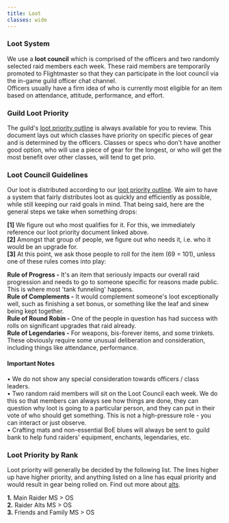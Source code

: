 ```yaml
---
title: Loot
classes: wide
---
```

### Loot System
We use a **loot council** which is comprised of the officers and two randomly selected raid members each week. These raid members are temporarily promoted to Flightmaster so that they can participate in the loot council via the in-game guild officer chat channel.<br />
Officers usually have a firm idea of who is currently most eligible for an item based on attendance, attitude, performance, and effort.

### Guild Loot Priority
The guild's [loot priority outline](https://docs.google.com/spreadsheets/d/1tI7YoZtPB2ySKbB14MiN791i9h5P0O7Zy2X5Badd0TY/edit#gid=48350099) is always available for you to review. This document lays out which classes have priority on specific pieces of gear and is determined by the officers. Classes or specs who don't have another good option, who will use a piece of gear for the longest, or who will get the most benefit over other classes, will tend to get prio.

### Loot Council Guidelines
Our loot is distributed according to our [loot priority outline](https://docs.google.com/spreadsheets/d/1tI7YoZtPB2ySKbB14MiN791i9h5P0O7Zy2X5Badd0TY/edit#gid=48350099).
We aim to have a system that fairly distributes loot as quickly and efficiently as possible, while still keeping our raid goals in mind. That being said, here are the general steps we take when something drops:

**[1]** We figure out who most qualifies for it. For this, we immediately reference our loot priority document linked above. <br />
**[2]** Amongst that group of people, we figure out who needs it, i.e. who it would be an upgrade for. <br />
**[3]** At this point, we ask those people to roll for the item (69 = 101), unless one of these rules comes into play:

**Rule of Progress -** It's an item that seriously impacts our overall raid progression and needs to go to someone specific for reasons made public. This is where most 'tank funneling' happens. <br />
**Rule of Complements -** It would complement someone's loot exceptionally well, such as finishing a set bonus, or something like the leaf and sinew being kept together. <br />
**Rule of Round Robin -** One of the people in question has had success with rolls on significant upgrades that raid already. <br />
**Rule of Legendaries -** For weapons, bis-forever items, and some trinkets. These obviously require some unusual deliberation and consideration, including things like attendance, performance. <br />

#### Important Notes
• We do not show any special consideration towards officers / class leaders. <br />
• Two random raid members will sit on the Loot Council each week. We do this so that members can always see how things are done, they can question why loot is going to a particular person, and they can put in their vote of who should get something. This is not a high-pressure role - you can interact or just observe. <br />
• Crafting mats and non-essential BoE blues will always be sent to guild bank to help fund raiders' equipment, enchants, legendaries, etc. <br />

### Loot Priority by Rank
Loot priority will generally be decided by the following list. The lines higher up have higher priority, and anything listed on a line has equal priority and would result in gear being rolled on. Find out more about [alts](/pages/alts/).

**1.** Main Raider MS > OS <br />
**2.** Raider Alts MS > OS <br />
**3.** Friends and Family MS > OS
   
